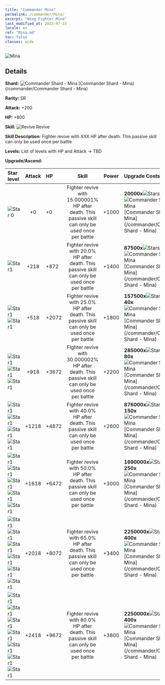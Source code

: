 ```yaml
---
title: "Commander Mina"
permalink: /commander/Mina/
excerpt: "Wing Fighter Mina"
last_modified_at: 2023-07-23
locale: en
ref: "Mina.md"
toc: false
classes: wide
---
```



 ![Mina](/images/commander/actor_debris_4.png)

## Details

 **Shard:** ![Commander Shard - Mina](/images/commander/actor_debris_4_zbsx_img11.png) [Commander Shard - Mina](/commander/Commander Shard - Mina) 

 **Rarity:** SR 

 **Attack:** +200

 **HP:** +800

 **Skill:** ![Revive](/images/commander/actor_skill_02_p.png) Revive

 **Skill Description:**  Fighter revive with XXX HP after death. This passive skill can only be used once per battle

 **Levels:**  List of levels with HP and Attack -> TBD

 **Upgrade/Ascend:**  

  |  Star level | Attack | HP |  Skill | Power | Upgrade Costs |
  |:------|:----:|:------|:-------:|:---------:|:--------------|
  | ![Star 0](/images/s0.png)  | +0  | +0  | Fighter revive with 15.000001% HP after death. This passive skill can only be used once per battle  | +1000  | **20000x**![Stars](/images/item/Stars_p.png)[Stars](/item/Stars_2/), **10x**![Commander Shard - Mina](/images/commander/actor_debris_4_zbsx_img11.png)[Commander Shard - Mina](/commander/Commander Shard - Mina) |
  | ![Star1](/images/s1.png)  | +218  | +872  | Fighter revive with 20.0% HP after death. This passive skill can only be used once per battle  | +1400  | **87500x**![Stars](/images/item/Stars_p.png)[Stars](/item/Stars_2/), **20x**![Commander Shard - Mina](/images/commander/actor_debris_4_zbsx_img11.png)[Commander Shard - Mina](/commander/Commander Shard - Mina) |
  | ![Star1](/images/s1.png)![Star1](/images/s1.png)  | +518  | +2072  | Fighter revive with 25.0% HP after death. This passive skill can only be used once per battle  | +1800  | **157500x**![Stars](/images/item/Stars_p.png)[Stars](/item/Stars_2/), **40x**![Commander Shard - Mina](/images/commander/actor_debris_4_zbsx_img11.png)[Commander Shard - Mina](/commander/Commander Shard - Mina) |
  | ![Star1](/images/s1.png)![Star1](/images/s1.png)![Star1](/images/s1.png)  | +918  | +3672  | Fighter revive with 30.000002% HP after death. This passive skill can only be used once per battle  | +2200  | **285000x**![Stars](/images/item/Stars_p.png)[Stars](/item/Stars_2/), **80x**![Commander Shard - Mina](/images/commander/actor_debris_4_zbsx_img11.png)[Commander Shard - Mina](/commander/Commander Shard - Mina) |
  | ![Star1](/images/s1.png)![Star1](/images/s1.png)![Star1](/images/s1.png)![Star1](/images/s1.png)  | +1218  | +4872  | Fighter revive with 40.0% HP after death. This passive skill can only be used once per battle  | +2600  | **876000x**![Stars](/images/item/Stars_p.png)[Stars](/item/Stars_2/), **150x**![Commander Shard - Mina](/images/commander/actor_debris_4_zbsx_img11.png)[Commander Shard - Mina](/commander/Commander Shard - Mina) |
  | ![Star1](/images/s1.png)![Star1](/images/s1.png)![Star1](/images/s1.png)![Star1](/images/s1.png)![Star1](/images/s1.png)  | +1618  | +6472  | Fighter revive with 50.0% HP after death. This passive skill can only be used once per battle  | +3000  | **1690000x**![Stars](/images/item/Stars_p.png)[Stars](/item/Stars_2/), **250x**![Commander Shard - Mina](/images/commander/actor_debris_4_zbsx_img11.png)[Commander Shard - Mina](/commander/Commander Shard - Mina) |
  | ![Star1](/images/s1.png)![Star1](/images/s1.png)![Star1](/images/s1.png)![Star1](/images/s1.png)![Star1](/images/s1.png)![Star1](/images/s1.png)  | +2018  | +8072  | Fighter revive with 65.0% HP after death. This passive skill can only be used once per battle  | +3400  | **2250000x**![Stars](/images/item/Stars_p.png)[Stars](/item/Stars_2/), **400x**![Commander Shard - Mina](/images/commander/actor_debris_4_zbsx_img11.png)[Commander Shard - Mina](/commander/Commander Shard - Mina) |
  | ![Star1](/images/s1.png)![Star1](/images/s1.png)![Star1](/images/s1.png)![Star1](/images/s1.png)![Star1](/images/s1.png)![Star1](/images/s1.png)![Star1](/images/s1.png)  | +2418  | +9672  | Fighter revive with 80.0% HP after death. This passive skill can only be used once per battle  | +3800  | **2250000x**![Stars](/images/item/Stars_p.png)[Stars](/item/Stars_2/), **400x**![Commander Shard - Mina](/images/commander/actor_debris_4_zbsx_img11.png)[Commander Shard - Mina](/commander/Commander Shard - Mina) |

